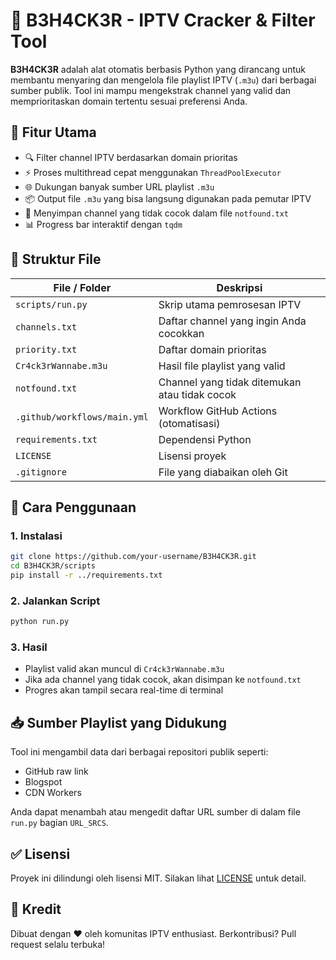 # 🎯 B3H4CK3R - IPTV Cracker & Filter Tool

**B3H4CK3R** adalah alat otomatis berbasis Python yang dirancang untuk membantu menyaring dan mengelola file playlist IPTV (`.m3u`) dari berbagai sumber publik. Tool ini mampu mengekstrak channel yang valid dan memprioritaskan domain tertentu sesuai preferensi Anda.

## 🔧 Fitur Utama

- 🔍 Filter channel IPTV berdasarkan domain prioritas
- ⚡ Proses multithread cepat menggunakan `ThreadPoolExecutor`
- 🌐 Dukungan banyak sumber URL playlist `.m3u`
- 📦 Output file `.m3u` yang bisa langsung digunakan pada pemutar IPTV
- 🧹 Menyimpan channel yang tidak cocok dalam file `notfound.txt`
- 📊 Progress bar interaktif dengan `tqdm`

## 📁 Struktur File

| File / Folder                  | Deskripsi |
|-------------------------------|-----------|
| `scripts/run.py`              | Skrip utama pemrosesan IPTV |
| `channels.txt`                | Daftar channel yang ingin Anda cocokkan |
| `priority.txt`                | Daftar domain prioritas |
| `Cr4ck3rWannabe.m3u`          | Hasil file playlist yang valid |
| `notfound.txt`                | Channel yang tidak ditemukan atau tidak cocok |
| `.github/workflows/main.yml` | Workflow GitHub Actions (otomatisasi) |
| `requirements.txt`           | Dependensi Python |
| `LICENSE`                    | Lisensi proyek |
| `.gitignore`                 | File yang diabaikan oleh Git |

## 🚀 Cara Penggunaan

### 1. Instalasi

```bash
git clone https://github.com/your-username/B3H4CK3R.git
cd B3H4CK3R/scripts
pip install -r ../requirements.txt
```

### 2. Jalankan Script

```bash
python run.py
```

### 3. Hasil

- Playlist valid akan muncul di `Cr4ck3rWannabe.m3u`
- Jika ada channel yang tidak cocok, akan disimpan ke `notfound.txt`
- Progres akan tampil secara real-time di terminal

## 📥 Sumber Playlist yang Didukung

Tool ini mengambil data dari berbagai repositori publik seperti:
- GitHub raw link
- Blogspot
- CDN Workers

Anda dapat menambah atau mengedit daftar URL sumber di dalam file `run.py` bagian `URL_SRCS`.

## ✅ Lisensi

Proyek ini dilindungi oleh lisensi MIT. Silakan lihat [LICENSE](./LICENSE) untuk detail.

## 🙏 Kredit

Dibuat dengan ❤️ oleh komunitas IPTV enthusiast. Berkontribusi? Pull request selalu terbuka!